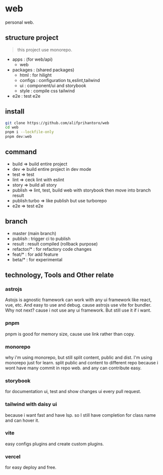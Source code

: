 # web

personal web.

## structure project

> this project use monorepo.

- apps : (for web/api)
  - web
- packages : (shared packages)
  - html : for hilight
  - configs : configuration ts,eslint,tailwind
  - ui : component/ui and storybook
  - style : compile css tailwind
- e2e : test e2e

## install

```bash
git clone https://github.com/alifprihantoro/web
cd web
pnpm i --lockfile-only
pnpm dev:web
```

## command

- build => build entire project
- dev => build entire project in dev mode
- test => test
- lint => ceck lint with eslint
- story => build all story
- publish => lint, test, build web with storybook then move into branch result
- publish:turbo => like publish but use turborepo
- e2e => test e2e

## branch

- master (main branch)
- publish : trigger ci to publish
- result : result compiled (rollback purpose)
- refactor/\* : for refactory code changes
- feat/\* : for add feature
- beta/\* : for experimental

## technology, Tools and Other relate

### astrojs

Astojs is agnostic framework can work with any ui framework like react, vue, etc. And easy to use and debug. cause astrojs use vite for bundler. Why not next? cause i not use any ui framework. But still use it if i want.

### pnpm

pnpm is good for memory size, cause use link rather than copy.

### monorepo

why i'm using monorepo, but still split content, public and dist. I'm using monorepo just for learn. split public and content to different repo because i wont have many commit in repo web. and any can contribute easy.

### storybook

for documentation ui, test and show changes ui every pull request.

### tailwind with daisy ui

because i want fast and have lsp. so I still have completion for class name and can hover it.

### vite

easy configs plugins and create custom plugins.

### vercel

for easy deploy and free.
